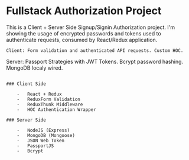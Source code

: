 # Fullstack Authorization Project
This is a Client + Server Side Signup/Signin Authorization project. I'm showing the usage of encrypted passwords and tokens used to authenticate requests, consumed by React/Redux application. 
```    
Client: Form validation and authenticated API requests. Custom HOC.  
```
Server: Passport Strategies with JWT Tokens. Bcrypt password hashing. MongoDB localy wired.    
```

### Client Side 

    -   React + Redux
    -   ReduxForm Validation
    -   ReduxThunk Middleware
    -   HOC Authentication Wrapper

### Server Side 

    -   NodeJS (Express)
    -   MongoDB (Mongoose)
    -   JSON Web Token
    -   PassportJS
    -   Bcrypt
